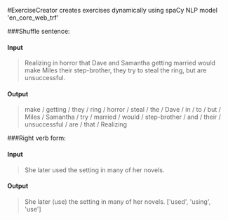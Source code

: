 #ExerciseCreator creates exercises dynamically using spaCy NLP model 'en_core_web_trf'

###Shuffle sentence:
#### Input
> Realizing in horror that Dave and Samantha getting married would make Miles their step-brother, they try to steal the ring, but are unsuccessful.
#### Output
> make / getting / they / ring / horror / steal / the / Dave / in / to / but / Miles / Samantha / try / married / would / step-brother / and / their / unsuccessful / are / that / Realizing


###Right verb form:
#### Input
> She later used the setting in many of her novels.
#### Output
> She later (use) the setting in many of her novels.
 ['used', 'using', 'use']
